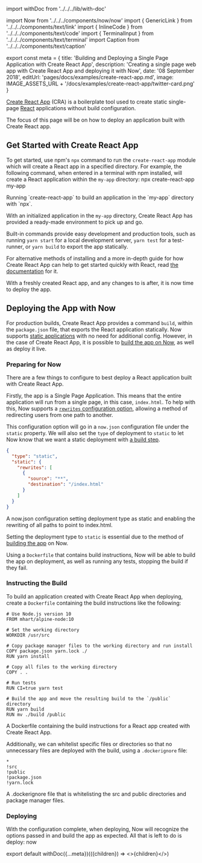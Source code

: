 import withDoc from '../../../lib/with-doc'

import Now from '../../../components/now/now'
import { GenericLink } from '../../../components/text/link'
import { InlineCode } from '../../../components/text/code'
import { TerminalInput } from '../../../components/text/terminal'
import Caption from '../../../components/text/caption'

export const meta = {
  title: 'Building and Deploying a Single Page Application with Create React App',
  description: 'Creating a single page web app with Create React App and deploying it with Now',
  date: '08 September 2018',
  editUrl: 'pages/docs/examples/create-react-app.md',
  image: IMAGE_ASSETS_URL + '/docs/examples/create-react-app/twitter-card.png'
}

[Create React App](https://github.com/facebookincubator/create-react-app) (CRA) is a boilerplate tool used to create static single-page [React](https://reactjs.org/) applications without build configuration.

The focus of this page will be on how to deploy an application built with Create React app.

## Get Started with Create React App
To get started, use npm's `npx` command to run the `create-react-app` module which will create a React app in a specified directory. For example, the following command, when entered in a terminal with npm installed, will create a React application within the `my-app` directory:
<TerminalInput>
npx create-react-app my-app
</TerminalInput>
<Caption>Running `create-react-app` to build an application in the `my-app` directory with `npx`.</Caption>

With an initialized application in the `my-app` directory, Create React App has provided a ready-made environment to pick up and go.

Built-in commands provide easy development and production tools, such as running `yarn start` for a local development server, `yarn test` for a test-runner, or `yarn build` to export the app statically.

For alternative methods of installing and a more in-depth guide for how Create React App can help to get started quickly with React, read [the documentation](https://github.com/facebook/create-react-app#creating-an-app) for it.

With a freshly created React app, and any changes to is after, it is now time to deploy the app.

## Deploying the App with Now
For production builds, Create React App provides a command `build`, within the `package.json` file, that exports the React application statically. Now supports [static applications](/docs/static-deployments/introduction-and-deploying) with no need for additional config. However, in the case of Create React App, it is possible to [build the app on Now](/docs/static-deployments/builds/building-with-now), as well as deploy it live.

### Preparing for Now
There are a few things to configure to best deploy a React application built with Create React App.

Firstly, the app is a Single Page Application. This means that the entire application will run from a single page, in this case, `index.html`. To help with this, Now supports a [`rewrites` configuration option](/docs/static-deployments/configuration#rewrites-(array)), allowing a method of redirecting users from one path to another.

This configuration option will go in a `now.json` configuration file under the `static` property. We will also set the `type` of deployment to `static` to let Now know that we want a static deployment with [a build step](#instructing-the-build).

```json
{
  "type": "static",
  "static": {
    "rewrites": [
      {
        "source": "**",
        "destination": "/index.html"
      }
    ]
  }
}
```
<Caption>A <InlineCode>now.json</InlineCode> configuration setting deployment type as <InlineCode>static</InlineCode> and enabling the rewriting of all paths to point to <InlineCode>index.html</InlineCode>.</Caption>

Setting the deployment type to `static` is essential due to the method of [building the app](#instructing-the-build) on Now.

Using a `Dockerfile` that contains build instructions, Now will be able to build the app on deployment, as well as running any tests, stopping the build if they fail.

### Instructing the Build
To build an application created with Create React App when deploying, create a `Dockerfile` containing the build instructions like the following:

```
# Use Node.js version 10
FROM mhart/alpine-node:10

# Set the working directory
WORKDIR /usr/src

# Copy package manager files to the working directory and run install
COPY package.json yarn.lock ./
RUN yarn install

# Copy all files to the working directory
COPY . .

# Run tests
RUN CI=true yarn test

# Build the app and move the resulting build to the `/public` directory
RUN yarn build
RUN mv ./build /public
```
<Caption>A <InlineCode>Dockerfile</InlineCode> containing the build instructions for a React app created with Create React App.</Caption>

Additionally, we can whitelist specific files or directories so that no unnecessary files are deployed with the build, using a `.dockerignore` file:

```
*
!src
!public
!package.json
!yarn.lock
```
<Caption>A <InlineCode>.dockerignore</InlineCode> file that is whitelisting the <InlineCode>src</InlineCode> and <InlineCode>public</InlineCode> directories and package manager files.</Caption>


### Deploying
With the configuration complete, when deploying, Now will recognize the options passed in and build the app as expected. All that is left to do is deploy:
<TerminalInput>now</TerminalInput>

export default withDoc({...meta})(({children}) => <>{children}</>)
